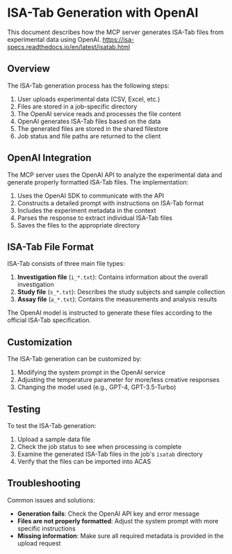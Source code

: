 # ISA-Tab Generation with OpenAI

This document describes how the MCP server generates ISA-Tab files from experimental data using OpenAI.
https://isa-specs.readthedocs.io/en/latest/isatab.html

## Overview

The ISA-Tab generation process has the following steps:

1. User uploads experimental data (CSV, Excel, etc.)
2. Files are stored in a job-specific directory
3. The OpenAI service reads and processes the file content
4. OpenAI generates ISA-Tab files based on the data
5. The generated files are stored in the shared filestore
6. Job status and file paths are returned to the client

## OpenAI Integration

The MCP server uses the OpenAI API to analyze the experimental data and generate properly formatted ISA-Tab files. The implementation:

1. Uses the OpenAI SDK to communicate with the API
2. Constructs a detailed prompt with instructions on ISA-Tab format
3. Includes the experiment metadata in the context
4. Parses the response to extract individual ISA-Tab files
5. Saves the files to the appropriate directory

## ISA-Tab File Format

ISA-Tab consists of three main file types:

1. **Investigation file** (`i_*.txt`): Contains information about the overall investigation
2. **Study file** (`s_*.txt`): Describes the study subjects and sample collection
3. **Assay file** (`a_*.txt`): Contains the measurements and analysis results

The OpenAI model is instructed to generate these files according to the official ISA-Tab specification.

## Customization

The ISA-Tab generation can be customized by:

1. Modifying the system prompt in the OpenAI service
2. Adjusting the temperature parameter for more/less creative responses
3. Changing the model used (e.g., GPT-4, GPT-3.5-Turbo)

## Testing

To test the ISA-Tab generation:

1. Upload a sample data file
2. Check the job status to see when processing is complete
3. Examine the generated ISA-Tab files in the job's `isatab` directory
4. Verify that the files can be imported into ACAS

## Troubleshooting

Common issues and solutions:

- **Generation fails**: Check the OpenAI API key and error message
- **Files are not properly formatted**: Adjust the system prompt with more specific instructions
- **Missing information**: Make sure all required metadata is provided in the upload request 
